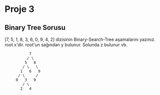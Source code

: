 # Proje 3
## Binary Tree Sorusu 
[7, 5, 1, 8, 3, 6, 0, 9, 4, 2] dizisinin Binary-Search-Tree aşamalarını yazınız.
root x'dir. root'un sağından y bulunur. Solunda z bulunur vb.

```
           7
          / \
         5   8
        / \   \
       1   6   9
      / \     /
     0   3   9
        / \
       2   4
```
       

